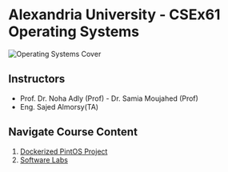 # Alexandria University - CSEx61 Operating Systems

![Operating Systems Cover](assets/cover.png)

## Instructors

* Prof. Dr. Noha Adly (Prof) - Dr. Samia Moujahed (Prof)
* Eng. Sajed Almorsy(TA)

## Navigate Course Content

1. [Dockerized PintOS Project](https://github.com/SajedHassan/CSEx61-dockerized-pintos/blob/main/README.md)
2. [Software Labs](Labs/README.md)
